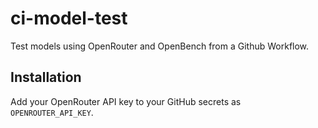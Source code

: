 # ci-model-test
Test models using OpenRouter and OpenBench from a Github Workflow.

## Installation

Add your OpenRouter API key to your GitHub secrets as `OPENROUTER_API_KEY`.
